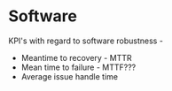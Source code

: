 # Software

KPI's with regard to software robustness -
- Meantime to recovery - MTTR
- Mean time to failure - MTTF???
- Average issue handle time 